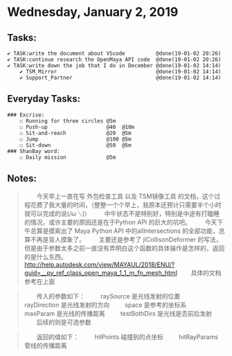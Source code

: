 # Wednesday, January 2, 2019

## Tasks:
    ✔ TASK:write the document about VScode          @done(19-01-02 20:26)
    ✔ TASK:continue research the OpenMaya API code  @done(19-01-02 20:26)
    ✔ TASK:write down the job that I do in December @done(19-01-02 14:14)
        ✔ TSM_Mirror                                @done(19-01-02 14:14)
        ✔ Support_Partner                           @done(19-01-02 14:14)



## Everyday Tasks:
    ### Excrise:
        ☐ Running for three circles @5m
        ☐ Push-up                   @40  @10m
        ☐ Sit-and-reach             @20  @5m
        ☐ Jump                      @100 @5m
        ☐ Sit-down                  @50  @5m
    ### ShanBay word:
        ☐ Daily mission             @5m

## Notes:
> &emsp;&emsp;今天早上一直在写 外包检查工具 以及 TSM镜像工具 的文档，这个过程花费了我大量的时间，（整整一个个早上，我原本还预计只需要半个小时就可以完成的说(*/ω＼*)）
> &emsp;&emsp;中午状态不是特别好，特别是中途有打瞌睡的情况，或许主要的原因还是在于Python API 的巨大的坑吧。
> &emsp;&emsp;今天下午总算是摸索出了 Maya Python API 中的allIntersections 的全部功能，总算不再是盲人摸象了。
> &emsp;&emsp;主要还是参考了 jlCollisonDeformer 的写法，但是由于参数太多之前一直没有弄明白这个函数的具体操作是怎样的，返回的是什么东西。
> &emsp;&emsp;http://help.autodesk.com/view/MAYAUL/2018/ENU/?guid=__py_ref_class_open_maya_1_1_m_fn_mesh_html
> &emsp;&emsp;具体的文档参考在上面

> &emsp;&emsp;传入的参数如下：
> &emsp;&emsp; raySource    是光线发射的位置
> &emsp;&emsp; rayDirection 是光线发射的方向
> &emsp;&emsp; space        是参考的坐标系
> &emsp;&emsp; maxParam     是光线的传播距离
> &emsp;&emsp; testBothDirs 是光线是否前后发射
> &emsp;&emsp;后续的则是可选参数

> &emsp;&emsp;返回的值如下：
> &emsp;&emsp; hitPoints    碰撞到的点坐标
> &emsp;&emsp; hitRayParams 管线的传播距离
> 
